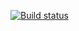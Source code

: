 [![Build status](https://ci.appveyor.com/api/projects/status/d1bk3pgn8jrtgdjq/branch/main?svg=true)](https://ci.appveyor.com/project/EkaNov555/postman/branch/main)